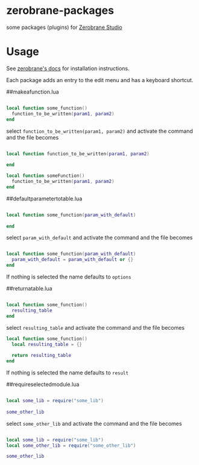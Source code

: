 # zerobrane-packages
some packages (plugins) for [Zerobrane Studio](http://studio.zerobrane.com/)


# Usage
See [zerobrane's docs](http://studio.zerobrane.com/doc-plugin#plugin-installation) for installation instructions.

Each package adds an entry to the edit menu and has a keyboard shortcut.

##makeafunction.lua

```lua

local function some_function()
  function_to_be_written(param1, param2)
end

```

select ```function_to_be_written(param1, param2)``` and activate the command and the file becomes

```lua

local function function_to_be_written(param1, param2)
  
end

local function someFunction()
  function_to_be_written(param1, param2)
end

```

##defaultparametertotable.lua

```lua

local function some_function(param_with_default)
  
end
```

select ```param_with_default``` and activate the command and the file becomes

```lua

local function some_function(param_with_default)
  param_with_default = param_with_default or {}
end

```

If nothing is selected the name defaults to ```options```

##returnatable.lua

```lua

local function some_function()
  resulting_table
end

```

select ```resulting_table``` and activate the command and the file becomes

```lua
local function some_function()
  local resulting_table = {}
  
  return resulting_table
end
```

If nothing is selected the name defaults to ```result```

##requireselectedmodule.lua

```lua

local some_lib = require("some_lib") 
 
some_other_lib


```

select ```some_other_lib``` and activate the command and the file becomes

```lua

local some_lib = require("some_lib") 
local some_other_lib = require("some_other_lib")

some_other_lib


```
